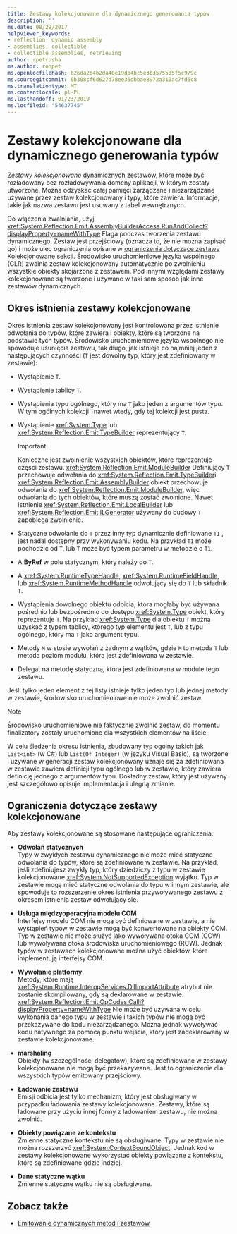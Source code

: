 ```yaml
---
title: Zestawy kolekcjonowane dla dynamicznego generowania typów
description: ''
ms.date: 08/29/2017
helpviewer_keywords:
- reflection, dynamic assembly
- assemblies, collectible
- collectible assemblies, retrieving
author: rpetrusha
ms.author: ronpet
ms.openlocfilehash: b26da264b2da40e19db4bc5e3b3575505f5c979c
ms.sourcegitcommit: 6b308cf6d627d78ee36dbbae8972a310ac7fd6c8
ms.translationtype: MT
ms.contentlocale: pl-PL
ms.lasthandoff: 01/23/2019
ms.locfileid: "54637745"
---
```

# <a name="collectible-assemblies-for-dynamic-type-generation"></a>Zestawy kolekcjonowane dla dynamicznego generowania typów

*Zestawy kolekcjonowane* dynamicznych zestawów, które może być rozładowany bez rozładowywania domeny aplikacji, w którym zostały utworzone. Można odzyskać całej pamięci zarządzane i niezarządzane używane przez zestaw kolekcjonowany i typy, które zawiera. Informacje, takie jak nazwa zestawu jest usuwany z tabel wewnętrznych.

Do włączenia zwalniania, użyj <xref:System.Reflection.Emit.AssemblyBuilderAccess.RunAndCollect?displayProperty=nameWithType> Flaga podczas tworzenia zestawu dynamicznego. Zestaw jest przejściowy (oznacza to, że nie można zapisać go) i może ulec ograniczenia opisane w [ograniczenia dotyczące zestawy Kolekcjonowane](#restrictions-on-collectible-assemblies) sekcji. Środowisko uruchomieniowe języka wspólnego (CLR) zwalnia zestaw kolekcjonowany automatycznie po zwolnieniu wszystkie obiekty skojarzone z zestawem. Pod innymi względami zestawy kolekcjonowane są tworzone i używane w taki sam sposób jak inne zestawów dynamicznych.

## <a name="lifetime-of-collectible-assemblies"></a>Okres istnienia zestawy kolekcjonowane

Okres istnienia zestaw kolekcjonowany jest kontrolowana przez istnienie odwołania do typów, które zawiera i obiekty, które są tworzone na podstawie tych typów. Środowisko uruchomieniowe języka wspólnego nie spowoduje usunięcia zestawu, tak długo, jak istnieje co najmniej jeden z następujących czynności (`T` jest dowolny typ, który jest zdefiniowany w zestawie): 

- Wystąpienie `T`.

- Wystąpienie tablicy `T`.
 
- Wystąpienia typu ogólnego, który ma `T` jako jeden z argumentów typu. W tym ogólnych kolekcji `T`nawet wtedy, gdy tej kolekcji jest pusta.

- Wystąpienie <xref:System.Type> lub <xref:System.Reflection.Emit.TypeBuilder> reprezentujący `T`. 

   > [!IMPORTANT]
   > Konieczne jest zwolnienie wszystkich obiektów, które reprezentuje części zestawu. <xref:System.Reflection.Emit.ModuleBuilder> Definiujący `T` przechowuje odwołania do <xref:System.Reflection.Emit.TypeBuilder>i <xref:System.Reflection.Emit.AssemblyBuilder> obiekt przechowuje odwołania do <xref:System.Reflection.Emit.ModuleBuilder>, więc odwołania do tych obiektów, które muszą zostać zwolnione. Nawet istnienie <xref:System.Reflection.Emit.LocalBuilder> lub <xref:System.Reflection.Emit.ILGenerator> używany do budowy `T` zapobiega zwolnienie.

- Statyczne odwołanie do `T` przez inny typ dynamicznie definiowane `T1` , jest nadal dostępny przy wykonywaniu kodu. Na przykład `T1` może pochodzić od `T`, lub `T` może być typem parametru w metodzie o `T1`.
 
- A **ByRef** w polu statycznym, który należy do `T`.

- A <xref:System.RuntimeTypeHandle>, <xref:System.RuntimeFieldHandle>, lub <xref:System.RuntimeMethodHandle> odwołujący się do `T` lub składnik `T`.

- Wystąpienia dowolnego obiektu odbicia, która mogłaby być używana pośrednio lub bezpośrednio do dostępu <xref:System.Type> obiekt, który reprezentuje `T`. Na przykład <xref:System.Type> dla obiektu `T` można uzyskać z typem tablicy, którego typ elementu jest `T`, lub z typu ogólnego, który ma `T` jako argument typu. 

- Metody `M` w stosie wywołań z żadnym z wątków, gdzie `M` to metoda `T` lub metoda poziom modułu, która jest zdefiniowana w zestawie.

- Delegat na metodę statyczną, która jest zdefiniowana w module tego zestawu.

Jeśli tylko jeden element z tej listy istnieje tylko jeden typ lub jednej metody w zestawie, środowisko uruchomieniowe nie może zwolnić zestaw.

> [!NOTE]
> Środowisko uruchomieniowe nie faktycznie zwolnić zestaw, do momentu finalizatory zostały uruchomione dla wszystkich elementów na liście.

W celu śledzenia okresu istnienia, zbudowany typ ogólny takich jak `List<int>` (w C#) lub `List(Of Integer)` (w języku Visual Basic), są tworzone i używane w generacji zestaw kolekcjonowany uznaje się za zdefiniowana w zestawie zawiera definicji typu ogólnego lub w zestawie, który zawiera definicję jednego z argumentów typu. Dokładny zestaw, który jest używany jest szczegółowo opisuje implementacja i ulegną zmianie.
 
## <a name="restrictions-on-collectible-assemblies"></a>Ograniczenia dotyczące zestawy kolekcjonowane

Aby zestawy kolekcjonowane są stosowane następujące ograniczenia: 

- **Odwołań statycznych**   
  Typy w zwykłych zestawu dynamicznego nie może mieć statyczne odwołania do typów, które są zdefiniowane w zestawie. Na przykład, jeśli zdefiniujesz zwykły typ, który dziedziczy z typu w zestawie kolekcjonowane <xref:System.NotSupportedException> wyjątku. Typ w zestawie mogą mieć statyczne odwołania do typu w innym zestawie, ale spowoduje to rozszerzenie okres istnienia przywoływanego zestawu z okresem istnienia zestaw odwołujący się.

- **Usługa międzyoperacyjna modelu COM**   
   Interfejsy modelu COM nie mogą być definiowane w zestawie, a nie wystąpień typów w zestawie mogą być konwertowane na obiekty COM. Typ w zestawie nie może służyć jako wywoływana otoka COM (CCW) lub wywoływana otoka środowiska uruchomieniowego (RCW). Jednak typów w zestawach kolekcjonowane można użyć obiektów, które implementują interfejsy COM.

- **Wywołanie platformy**   
   Metody, które mają <xref:System.Runtime.InteropServices.DllImportAttribute> atrybut nie zostanie skompilowany, gdy są deklarowane w zestawie. <xref:System.Reflection.Emit.OpCodes.Calli?displayProperty=nameWithType> Nie może być używana w celu wykonania danego typu w zestawie i takich typów nie mogą być przekazywane do kodu niezarządzanego. Można jednak wywoływać kodu natywnego za pomocą punktu wejścia, który jest zadeklarowany w zestawie kolekcjonowane.
 
- **marshaling**   
   Obiekty (w szczególności delegatów), które są zdefiniowane w zestawy kolekcjonowane nie mogą być przekazywane. Jest to ograniczenie dla wszystkich typów emitowany przejściowy.

- **Ładowanie zestawu**   
   Emisji odbicia jest tylko mechanizm, który jest obsługiwany w przypadku ładowania zestawy kolekcjonowane. Zestawy, które są ładowane przy użyciu innej formy z ładowaniem zestawu, nie można zwolnić.
 
- **Obiekty powiązane ze kontekstu**    
   Zmienne statyczne kontekstu nie są obsługiwane. Typy w zestawie nie można rozszerzyć <xref:System.ContextBoundObject>. Jednak kod w zestawy kolekcjonowane wykorzystać obiekty powiązane z kontekstu, które są zdefiniowane gdzie indziej.

- **Dane statyczne wątku**       
   Zmienne statyczne wątku nie są obsługiwane.

## <a name="see-also"></a>Zobacz także

- [Emitowanie dynamicznych metod i zestawów](emitting-dynamic-methods-and-assemblies.md)
